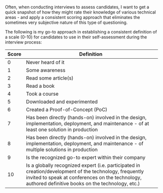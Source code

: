 Often, when conducting interviews to assess candidates, I want to get a quick snapshot of how they might rate their knowledge of various technical areas - and apply a consistent scoring approach that eliminates the sometimes very subjective nature of this type of questioning.   

The following is  my go-to approach in establishing a consistent definition of a scale (0-10) for candidates to use in their self-assessment during the interview process:


|Score | Definition|
|-----|-----------|
0 | Never heard of it
1 | Some awareness
2 | Read some article(s)
3 | Read a book
4 | Took a course
5 | Downloaded and experimented
6 | Created a Proof-of-Concept (PoC)
7 | Has been directly (hands-on) involved in the design, implementation, deployment, and maintenance - of at least one solution in production
8 | Has been directly (hands-on) involved in the design, implementation, deployment, and maintenance - of multiple solutions in production
9 | Is the recognized go-to expert within their company
10 | Is a globally recognized expert (i.e. participated in creation/development of the technology, frequently invited to speak at conferences on the technology, authored definitive books on the technology, etc.)
